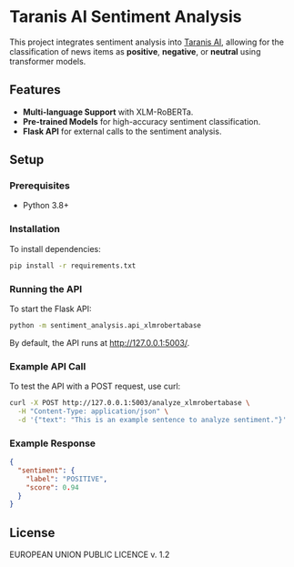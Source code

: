 # Taranis AI Sentiment Analysis

This project integrates sentiment analysis into [Taranis AI](https://github.com/taranis-ai/taranis-ai), allowing for the classification of news items as **positive**, **negative**, or **neutral** using transformer models.

## Features
- **Multi-language Support** with XLM-RoBERTa.
- **Pre-trained Models** for high-accuracy sentiment classification.
- **Flask API** for external calls to the sentiment analysis.

## Setup

### Prerequisites
- Python 3.8+

### Installation
To install dependencies:
```bash
pip install -r requirements.txt
```

### Running the API
To start the Flask API:

```bash
python -m sentiment_analysis.api_xlmrobertabase
```
By default, the API runs at http://127.0.0.1:5003/.

### Example API Call
To test the API with a POST request, use curl:

```bash
curl -X POST http://127.0.0.1:5003/analyze_xlmrobertabase \
  -H "Content-Type: application/json" \
  -d '{"text": "This is an example sentence to analyze sentiment."}'
```
### Example Response
```json
{
  "sentiment": {
    "label": "POSITIVE",
    "score": 0.94
  }
}
```

## License
EUROPEAN UNION PUBLIC LICENCE v. 1.2

